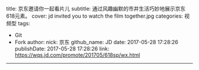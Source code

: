 title: 京东邀请你一起看片儿
subtitle: 通过风趣幽默的市井生活巧妙地展示京东618元素。
cover: jd invited you to watch the film together.jpg
categories: 视频型
tags:
  - Git
  - Fork
author:
  nick: 京东
  github_name: JD
date: 2017-05-28 17:28:26
publishDate: 2017-05-28 17:28:26
link: https://wqs.jd.com/promote/201705/618sp/wx.html
---
